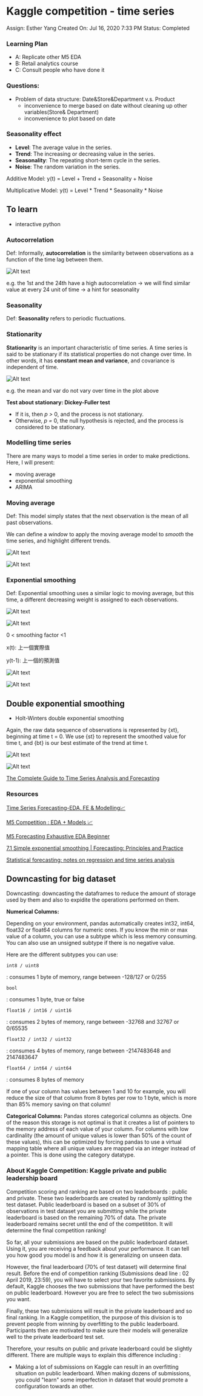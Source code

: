 # Kaggle competition - time series

Assign: Esther Yang
Created On: Jul 16, 2020 7:33 PM
Status: Completed

### Learning Plan

- A: Replicate other M5 EDA
- B: Retail analytics course
- C: Consult people who have done it

### Questions:

- Problem of data structure: Date&Store&Department v.s. Product
    - inconvenience to merge based on date without cleaning up other variables(Store& Department)
    - inconvenience to plot based on date

### Seasonality effect

- **Level**: The average value in the series.
- **Trend**: The increasing or decreasing value in the series.
- **Seasonality**: The repeating short-term cycle in the series.
- **Noise**: The random variation in the series.

Additive Model: y(t) = Level + Trend + Seasonality + Noise

Multiplicative Model: y(t) = Level * Trend * Seasonality * Noise

## To learn

- interactive python

### **Autocorrelation**

Def: Informally, **autocorrelation** is the similarity between observations as a function of the time lag between them.

![Alt text](Note-Pictures/autocorrelation.png)


e.g. the 1st and the 24th have a high autocorrelation  → we will find similar value at every 24 unit of time → a hint for seasonality

### **Seasonality**

Def: **Seasonality** refers to periodic fluctuations. 

### **Stationarity**

**Stationarity** is an important characteristic of time series. A time series is said to be stationary if its statistical properties do not change over time. In other words, it has **constant mean and variance**, and covariance is independent of time. 

![Alt text](Note-Pictures/2.png)

e.g. the mean and var do not vary over time in  the plot above 

**Test about stationary: Dickey-Fuller test**

- If it is, then *p >* 0, and the process is not stationary.
- Otherwise, *p =* 0, the null hypothesis is rejected, and the process is considered to be stationary.

### **Modelling time series**

There are many ways to model a time series in order to make predictions. Here, I will present:

- moving average
- exponential smoothing
- ARIMA

### Moving average

Def: This model simply states that the next observation is the mean of all past observations.

We can define a *window* to apply the moving average model to *smooth* the time series, and highlight different trends. 

![Alt text](Note-Pictures/3.png)

![Alt text](Note-Pictures/4.png)

### Exponential smoothing

Def: Exponential smoothing uses a similar logic to moving average, but this time, a different decreasing weight is assigned to each observations. 

![Alt text](Note-Pictures/5.png=60x20)

![Alt text](Note-Pictures/6.png)

0 < smoothing factor <1

x(t): 上一個實際值

y(t-1): 上一個的預測值

![Alt text](Note-Pictures/7.png)

![Alt text](Note-Pictures/8.png)

## Double exponential smoothing

- Holt-Winters double exponential smoothing

Again, the raw data sequence of observations is represented by {xt}, beginning at time t = 0. We use {st} to represent the smoothed value for time t, and {bt} is our best estimate of the trend at time t.

![Alt text](Note-Pictures/9.svg)

![Alt text](Note-Pictures/10.svg)

[The Complete Guide to Time Series Analysis and Forecasting](https://towardsdatascience.com/the-complete-guide-to-time-series-analysis-and-forecasting-70d476bfe775)

### Resources

[Time Series Forecasting-EDA, FE & Modelling📈](https://www.kaggle.com/anshuls235/time-series-forecasting-eda-fe-modelling#3.-Melting-the-data)

[M5 Competition : EDA + Models 📈](https://www.kaggle.com/tarunpaparaju/m5-competition-eda-models#Modeling-)

[M5 Forecasting Exhaustive EDA Beginner](https://www.kaggle.com/anirbansen3027/m5-forecasting-exhaustive-eda-beginner/notebook)

[7.1 Simple exponential smoothing | Forecasting: Principles and Practice](https://otexts.com/fpp2/ses.html)

[Statistical forecasting: notes on regression and time series analysis](https://people.duke.edu/~rnau/411home.htm)

## Downcasting for big dataset

Downcasting: downcasting the dataframes to reduce the amount of storage used by them and also to expidite the operations performed on them.

**Numerical Columns:**

Depending on your environment, pandas automatically creates int32, int64, float32 or float64 columns for numeric ones. If you know the min or max value of a column, you can use a subtype which is less memory consuming. You can also use an unsigned subtype if there is no negative value.

Here are the different subtypes you can use:

```
int8 / uint8
```

: consumes 1 byte of memory, range between -128/127 or 0/255

```
bool
```

: consumes 1 byte, true or false

```
float16 / int16 / uint16
```

: consumes 2 bytes of memory, range between -32768 and 32767 or 0/65535

```
float32 / int32 / uint32
```

: consumes 4 bytes of memory, range between -2147483648 and 2147483647

```
float64 / int64 / uint64
```

: consumes 8 bytes of memory

If one of your column has values between 1 and 10 for example, you will reduce the size of that column from 8 bytes per row to 1 byte, which is more than 85% memory saving on that column!

**Categorical Columns:** Pandas stores categorical columns as objects. One of the reason this storage is not optimal is that it creates a list of pointers to the memory address of each value of your column. For columns with low cardinality (the amount of unique values is lower than 50% of the count of these values), this can be optimized by forcing pandas to use a virtual mapping table where all unique values are mapped via an integer instead of a pointer. This is done using the category datatype.


### About Kaggle Competition: Kaggle private and public leadership board

Competition scoring and ranking are based on two leaderboards : public and private. These two leaderboards are created by randomly splitting the test dataset. Public leaderboard is based on a subset of 30% of observations in test dataset you are submitting while the private leaderboard is based on the remaining 70% of data. The private leaderboard remains secret until the end of the competititon. It will determine the final competition ranking!

So far, all your submissions are based on the public leaderboard dataset. Using it, you are receiving a feedback about your performance. It can tell you how good you model is and how it is generalizing on unseen data.

However, the final leaderboard (70% of test dataset) will determine final result. Before the end of competition ranking (Submissions dead line : 02 April 2019, 23:59), you will have to select your two favorite submissions. By default, Kaggle chooses the two submissions that have performed the best on public leaderboard. However you are free to select the two submissions you want.

Finally, these two submissions will result in the private leaderboard and so final ranking. In a Kaggle competition, the purpose of this division is to prevent people from winning by overfitting to the public leaderboard. Participants then are motivated to make sure their models will generalize well to the private leaderboard test set.

Therefore, your results on public and private leaderboard could be slightly different. There are multiple ways to explain this difference including :

- Making a lot of submissions on Kaggle can result in an overfitting situation on public leaderboard. When making dozens of submissions, you could "learn" some imperfection in dataset that would promote a configuration towards an other.
